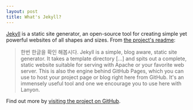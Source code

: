 ```yaml
---
layout: post
title: What's Jekyll?
---
```


[Jekyll](https://jekyllrb.com) is a static site generator, an open-source tool for creating simple yet powerful websites of all shapes and sizes. From [the project's readme](https://github.com/mojombo/jekyll/blob/master/README.markdown):
  > 한번 한글을 확인 해봅시다.
  > Jekyll is a simple, blog aware, static site generator. It takes a template directory [...] and spits out a complete, static website suitable for serving with Apache or your favorite web server. This is also the engine behind GitHub Pages, which you can use to host your project page or blog right here from GitHub.
It's an immensely useful tool and one we encourage you to use here with Lanyon.

Find out more by [visiting the project on GitHub](https://github.com/mojombo/jekyll).
